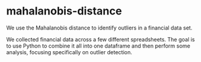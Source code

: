 # mahalanobis-distance
We use the Mahalanobis distance to identify outliers in a financial data set.

We collected financial data across a few different spreadsheets. The goal is to use Python to combine it all into one dataframe and then perform some analysis, focusing specifically on outlier detection.
